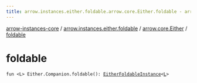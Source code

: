 ```yaml
---
title: arrow.instances.either.foldable.arrow.core.Either.foldable - arrow-instances-core
---
```


[arrow-instances-core](../../index.html) / [arrow.instances.either.foldable](../index.html) / [arrow.core.Either](index.html) / [foldable](./foldable.html)

# foldable

`fun <L> Either.Companion.foldable(): `[`EitherFoldableInstance`](../../arrow.instances/-either-foldable-instance/index.html)`<`[`L`](foldable.html#L)`>`